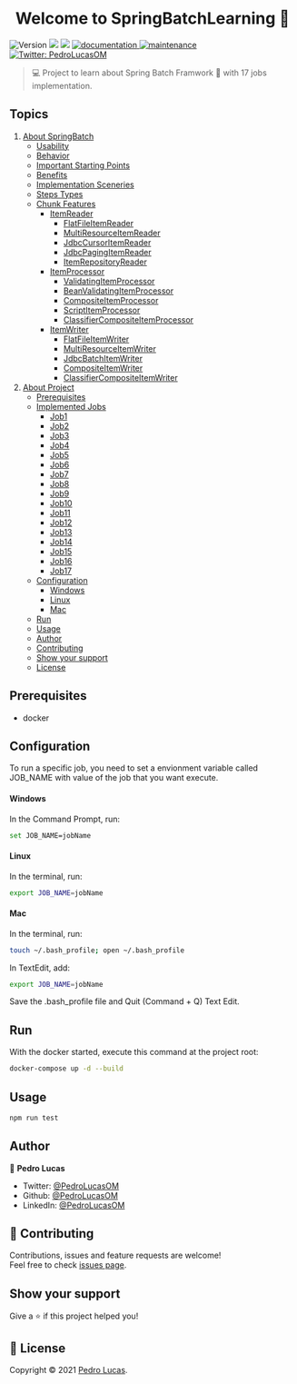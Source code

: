<h1 align="center">Welcome to SpringBatchLearning 👋</h1>
<p>
  <img alt="Version" src="https://img.shields.io/badge/version-1.0.0-green.svg?cacheSeconds=2592000" />
  <img src="https://img.shields.io/badge/java-1.8-green.svg" />
  <img src="https://img.shields.io/badge/spring-2.4.1-green.svg" />
  <a href="https://github.com/PedroLucasOM/MovieViewer#readme" target="_blank">
    <img alt="documentation" src="https://img.shields.io/badge/documentation-yes-green.svg" />
  </a>
  <a href="https://github.com/kefranabg/readme-md-generator/graphs/commit-activity" target="_blank">
    <img alt="maintenance" src="https://img.shields.io/badge/maintained-yes-green.svg" />
  </a>
  <a href="https://twitter.com/PedroLucasOM" target="_blank">
    <img alt="Twitter: PedroLucasOM" src="https://img.shields.io/twitter/follow/PedroLucasOM.svg?style=social" />
  </a>
</p>

> :computer: Project to learn about Spring Batch Framwork :leaves: with 17 jobs implementation.

## Topics

1. [About SpringBatch](https://github.com/PedroLucasOM/SpringBatchLearning)
   - [Usability](https://github.com/PedroLucasOM/SpringBatchLearning)
   - [Behavior](https://github.com/PedroLucasOM/SpringBatchLearning)
   - [Important Starting Points](https://github.com/PedroLucasOM/SpringBatchLearning)
   - [Benefits](https://github.com/PedroLucasOM/SpringBatchLearning)
   - [Implementation Sceneries](https://github.com/PedroLucasOM/SpringBatchLearning)
   - [Steps Types](https://github.com/PedroLucasOM/SpringBatchLearning)
   - [Chunk Features](https://github.com/PedroLucasOM/SpringBatchLearning)
      - [ItemReader](https://github.com/PedroLucasOM/SpringBatchLearning)
          - [FlatFileItemReader](https://github.com/PedroLucasOM/SpringBatchLearning)
          - [MultiResourceItemReader](https://github.com/PedroLucasOM/SpringBatchLearning)
          - [JdbcCursorItemReader](https://github.com/PedroLucasOM/SpringBatchLearning)
          - [JdbcPagingItemReader](https://github.com/PedroLucasOM/SpringBatchLearning)
          - [ItemRepositoryReader](https://github.com/PedroLucasOM/SpringBatchLearning)
      - [ItemProcessor](https://github.com/PedroLucasOM/SpringBatchLearning)
          - [ValidatingItemProcessor](https://github.com/PedroLucasOM/SpringBatchLearning)
          - [BeanValidatingItemProcessor](https://github.com/PedroLucasOM/SpringBatchLearning)
          - [CompositeItemProcessor](https://github.com/PedroLucasOM/SpringBatchLearning)
          - [ScriptItemProcessor](https://github.com/PedroLucasOM/SpringBatchLearning)
          - [ClassifierCompositeItemProcessor](https://github.com/PedroLucasOM/SpringBatchLearning)
      - [ItemWriter](https://github.com/PedroLucasOM/SpringBatchLearning)
          - [FlatFileItemWriter](https://github.com/PedroLucasOM/SpringBatchLearning)
          - [MultiResourceItemWriter](https://github.com/PedroLucasOM/SpringBatchLearning)
          - [JdbcBatchItemWriter](https://github.com/PedroLucasOM/SpringBatchLearning)
          - [CompositeItemWriter](https://github.com/PedroLucasOM/SpringBatchLearning)
          - [ClassifierCompositeItemWriter](https://github.com/PedroLucasOM/SpringBatchLearning)
2. [About Project](https://github.com/PedroLucasOM/SpringBatchLearning)
   - [Prerequisites](https://github.com/PedroLucasOM/SpringBatchLearning#prerequisites)
   - [Implemented Jobs](https://github.com/PedroLucasOM/SpringBatchLearning)
     - [Job1](https://github.com/PedroLucasOM/SpringBatchLearning)
     - [Job2](https://github.com/PedroLucasOM/SpringBatchLearning)
     - [Job3](https://github.com/PedroLucasOM/SpringBatchLearning)
     - [Job4](https://github.com/PedroLucasOM/SpringBatchLearning)
     - [Job5](https://github.com/PedroLucasOM/SpringBatchLearning)
     - [Job6](https://github.com/PedroLucasOM/SpringBatchLearning)
     - [Job7](https://github.com/PedroLucasOM/SpringBatchLearning)
     - [Job8](https://github.com/PedroLucasOM/SpringBatchLearning)
     - [Job9](https://github.com/PedroLucasOM/SpringBatchLearning)
     - [Job10](https://github.com/PedroLucasOM/SpringBatchLearning)
     - [Job11](https://github.com/PedroLucasOM/SpringBatchLearning)
     - [Job12](https://github.com/PedroLucasOM/SpringBatchLearning)
     - [Job13](https://github.com/PedroLucasOM/SpringBatchLearning)
     - [Job14](https://github.com/PedroLucasOM/SpringBatchLearning)
     - [Job15](https://github.com/PedroLucasOM/SpringBatchLearning)
     - [Job16](https://github.com/PedroLucasOM/SpringBatchLearning)
     - [Job17](https://github.com/PedroLucasOM/SpringBatchLearning)
   - [Configuration](https://github.com/PedroLucasOM/SpringBatchLearning#configuration)
     - [Windows](https://github.com/PedroLucasOM/SpringBatchLearning#windows)
     - [Linux](https://github.com/PedroLucasOM/SpringBatchLearning#linux)
     - [Mac](https://github.com/PedroLucasOM/SpringBatchLearning#mac)
   - [Run](https://github.com/PedroLucasOM/SpringBatchLearning#run)
   - [Usage](https://github.com/PedroLucasOM/SpringBatchLearning#usage)
   - [Author](https://github.com/PedroLucasOM/SpringBatchLearning#author)
   - [Contributing](https://github.com/PedroLucasOM/SpringBatchLearning#-contributing)
   - [Show your support](https://github.com/PedroLucasOM/SpringBatchLearning#show-your-support)
   - [License](https://github.com/PedroLucasOM/SpringBatchLearning#-license)
   

## Prerequisites

- docker

## Configuration

To run a specific job, you need to set a envionment variable called JOB_NAME with value of the job that you want execute.

#### Windows

In the Command Prompt, run:

``` sh
set JOB_NAME=jobName
```

#### Linux

In the terminal, run:

``` sh
export JOB_NAME=jobName
```

#### Mac

In the terminal, run:

```sh
touch ~/.bash_profile; open ~/.bash_profile
```

In TextEdit, add:

```sh
export JOB_NAME=jobName
```

Save the .bash_profile file and Quit (Command + Q) Text Edit.

## Run

With the docker started, execute this command at the project root:

```sh
docker-compose up -d --build
```

## Usage

```sh
npm run test
```

## Author

👤 **Pedro Lucas**

* Twitter: [@PedroLucasOM](https://twitter.com/PedroLucasOM)
* Github: [@PedroLucasOM](https://github.com/PedroLucasOM)
* LinkedIn: [@PedroLucasOM](https://linkedin.com/in/PedroLucasOM)

## 🤝 Contributing

Contributions, issues and feature requests are welcome!<br />Feel free to check [issues page](https://github.com/PedroLucasOM/SpringBatchLearning/issues).

## Show your support

Give a :star: if this project helped you!

## 📝 License

Copyright © 2021 [Pedro Lucas](https://github.com/PedroLucasOM). <br />
